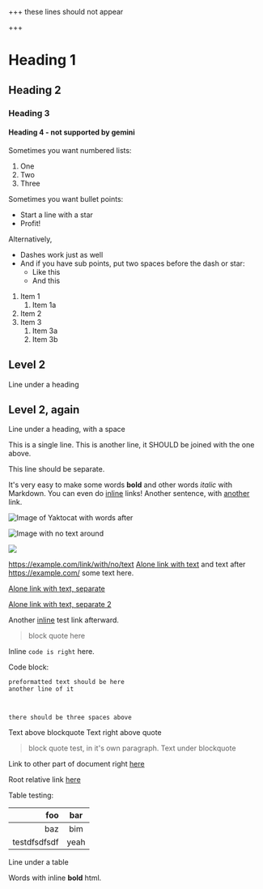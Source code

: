 +++
these lines should
not appear

+++

# Heading 1
## Heading 2
### Heading 3
#### Heading 4 - not supported by gemini

Sometimes you want numbered lists:
1. One
2. Two
3. Three

Sometimes you want bullet points:

* Start a line with a star
* Profit!

Alternatively,

- Dashes work just as well
- And if you have sub points, put two spaces before the dash or star:
  - Like this
  - And this

1. Item 1
   1. Item 1a
1. Item 2
1. Item 3
   1. Item 3a
   1. Item 3b


## Level 2
Line under a heading

## Level 2, again

Line under a heading, with a space

This is a single line.
This is another line, it SHOULD be joined with the one above.

This line should be separate.

It's very easy to make some words **bold** and other words *italic* with Markdown. You can even do [inline](http://google.com) links!
Another sentence, with [another](gemini://gus.guru/) link.

![Image of Yaktocat](https://octodex.github.com/images/yaktocat.png) with words after

![Image with no text around](https://octodex.github.com/images/yaktocat.png)

![](https://example.com/image-with-no-alt.jpg)


https://example.com/link/with/no/text
[Alone link with text](https://example.com/) and text after
https://example.com/
some text here.

[Alone link with text, separate](https://example.com)

[Alone link with text, separate 2](https://example.com)

Another [inline](https://exampledd.com) test link afterward.

> block quote here

Inline `code is right` here.

Code block:
```
preformatted text should be here
another line of it



there should be three spaces above
```

Text above blockquote
Text right above quote
> block quote test, in it's own paragraph.
Text under blockquote

Link to other part of document right [here](#heading-2)

Root relative link [here](/test/foo.gmi)

Table testing:

|          foo |  bar  |
| -----------: | :---: |
|          baz |  bim  |
| testdfsdfsdf | yeah  |
Line under a table

Words with inline <strong>bold</strong> html.
